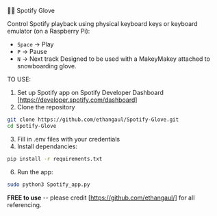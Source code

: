 🧤🎵 Spotify Glove 

Control Spotify playback using physical keyboard keys or keyboard emulator (on a Raspberry Pi):
- `Space` → Play
- `P` → Pause
- `N` → Next track
Designed to be used with a MakeyMakey attached to snowboarding glove.

TO USE:
1. Set up Spotify app on Spotify Developer Dashboard [https://developer.spotify.com/dashboard]
2. Clone the repository

  ```bash
  git clone https://github.com/ethangaul/Spotify-Glove.git
  cd Spotify-Glove
  ```

3. Fill in .env files with your credentials
4. Install dependancies:

  ```bash
  pip install -r requirements.txt
  ```
   
6. Run the app:
  ```bash
  sudo python3 Spotify_app.py
  ```

**FREE to use** -- please credit [https://github.com/ethangaul/] for all referencing.
